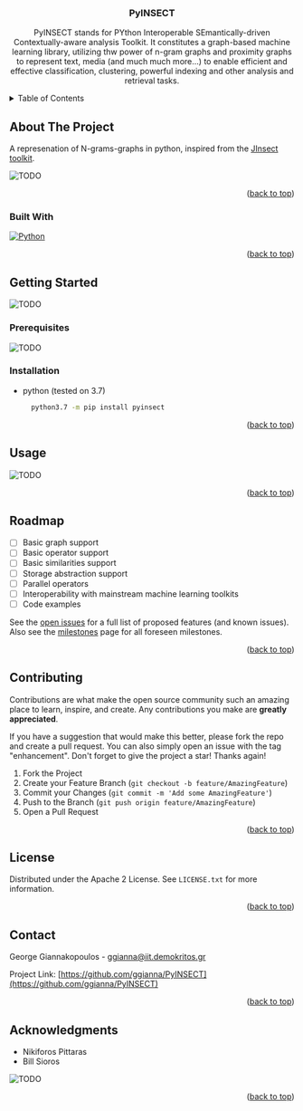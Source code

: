 <a name="readme-top"></a>
<!--
*** Thanks for checking out the Best-README-Template. If you have a suggestion
*** that would make this better, please fork the repo and create a pull request
*** or simply open an issue with the tag "enhancement".
*** Don't forget to give the project a star!
*** Thanks again! Now go create something AMAZING! :D
-->



<!-- PROJECT SHIELDS -->
<!--
*** I'm using markdown "reference style" links for readability.
*** Reference links are enclosed in brackets [ ] instead of parentheses ( ).
*** See the bottom of this document for the declaration of the reference variables
*** for contributors-url, forks-url, etc. This is an optional, concise syntax you may use.
*** https://www.markdownguide.org/basic-syntax/#reference-style-links
-->
<!--
[![Contributors][contributors-shield]][contributors-url]
[![Forks][forks-shield]][forks-url]
[![Stargazers][stars-shield]][stars-url]
[![Issues][issues-shield]][issues-url]
[![Apache 2 licence][license-shield]][license-url]
-->

<!-- PROJECT LOGO -->
<br />
<div align="center">
  <!-- a href="https://github.com/ggianna/PyINSECT/">
    <img src="images/logo.png" alt="Logo" width="80" height="80">
  </a -->

<h3 align="center">PyINSECT</h3>

  <p align="center">
    PyINSECT stands for PYthon Interoperable SEmantically-driven Contextually-aware analysis Toolkit. It constitutes a graph-based machine learning library, utilizing thw power of n-gram graphs and proximity graphs to represent text, media (and much much more...) to enable efficient and effective classification, clustering, powerful indexing and other analysis and retrieval tasks.
    
<!-- TODO: Add references. --> 
    
<!--
    <br />
    <div>
    <a href="https://github.com/github_username/repo_name"><strong>Explore the docs »</strong></a>
    <br />
    <br />
    <a href="https://github.com/github_username/repo_name">View Demo</a>
    
    <a href="https://github.com/github_username/repo_name/issues">Report Bug</a>
    
    <a href="https://github.com/github_username/repo_name/issues">Request Feature</a>
    <div>
-->
  </p>
</div>



<!-- TABLE OF CONTENTS -->
<details>
  <summary>Table of Contents</summary>
  <ol>
    <li>
      <a href="#about-the-project">About The Project</a>
      <ul>
        <li><a href="#built-with">Built With</a></li>
      </ul>
    </li>
    <li>
      <a href="#getting-started">Getting Started</a>
      <ul>
        <li><a href="#prerequisites">Prerequisites</a></li>
        <li><a href="#installation">Installation</a></li>
      </ul>
    </li>
    <li><a href="#usage">Usage</a></li>
    <li><a href="#roadmap">Roadmap</a></li>
    <li><a href="#contributing">Contributing</a></li>
    <li><a href="#license">License</a></li>
    <li><a href="#contact">Contact</a></li>
    <li><a href="#acknowledgments">Acknowledgments</a></li>
  </ol>
</details>



<!-- ABOUT THE PROJECT -->
## About The Project

<!-- [![Product Name Screen Shot][product-screenshot]](https://example.com) -->

<!-- Here's a blank template to get started: To avoid retyping too much info. Do a search and replace with your text editor for the following: `github_username`, `repo_name`, `twitter_handle`, `linkedin_username`, `email_client`, `email`, `project_title`, `project_description` -->
A represenation of N-grams-graphs in python, inspired from the [JInsect toolkit](https://github.com/ggianna/JInsect).

![TODO][todo-shield]

<p align="right">(<a href="#readme-top">back to top</a>)</p>



### Built With

[![Python][Python3.7-shield]](https://docs.python.org/3.7/whatsnew/3.7.html)

<p align="right">(<a href="#readme-top">back to top</a>)</p>



<!-- GETTING STARTED -->
## Getting Started
![TODO][todo-shield]

### Prerequisites
![TODO][todo-shield]

### Installation

* python (tested on 3.7)
  ```bash
    python3.7 -m pip install pyinsect
  ```


<p align="right">(<a href="#readme-top">back to top</a>)</p>


<!-- USAGE EXAMPLES -->
## Usage

![TODO][todo-shield]

<!-- _For more examples, please refer to the [Documentation](https://example.com)_ -->

<p align="right">(<a href="#readme-top">back to top</a>)</p>



<!-- ROADMAP -->
## Roadmap

- [ ] Basic graph support
- [ ] Basic operator support
- [ ] Basic similarities support
- [ ] Storage abstraction support
- [ ] Parallel operators
- [ ] Interoperability with mainstream machine learning toolkits
- [ ] Code examples

See the [open issues](https://github.com/ggianna/PyINSECT/issues) for a full list of proposed features (and known issues).
Also see the [milestones](https://github.com/ggianna/PyINSECT/milestones) page for all foreseen milestones.

<p align="right">(<a href="#readme-top">back to top</a>)</p>



<!-- CONTRIBUTING -->
## Contributing

Contributions are what make the open source community such an amazing place to learn, inspire, and create. Any contributions you make are **greatly appreciated**.

If you have a suggestion that would make this better, please fork the repo and create a pull request. You can also simply open an issue with the tag "enhancement".
Don't forget to give the project a star! Thanks again!

1. Fork the Project
2. Create your Feature Branch (`git checkout -b feature/AmazingFeature`)
3. Commit your Changes (`git commit -m 'Add some AmazingFeature'`)
4. Push to the Branch (`git push origin feature/AmazingFeature`)
5. Open a Pull Request

<p align="right">(<a href="#readme-top">back to top</a>)</p>



<!-- LICENSE -->
## License

Distributed under the Apache 2 License. See `LICENSE.txt` for more information.

<p align="right">(<a href="#readme-top">back to top</a>)</p>



<!-- CONTACT -->
## Contact

George Giannakopoulos - ggianna@iit.demokritos.gr

Project Link: [https://github.com/ggianna/PyINSECT](https://github.com/ggianna/PyINSECT)

<p align="right">(<a href="#readme-top">back to top</a>)</p>



<!-- ACKNOWLEDGMENTS -->
## Acknowledgments

* Nikiforos Pittaras
* Bill Sioros

![TODO][todo-shield]

<p align="right">(<a href="#readme-top">back to top</a>)</p>



<!-- MARKDOWN LINKS & IMAGES -->
<!-- https://www.markdownguide.org/basic-syntax/#reference-style-links -->
[contributors-shield]: https://img.shields.io/github/contributors/github_username/repo_name.svg?style=for-the-badge
[contributors-url]: https://github.com/github_username/repo_name/graphs/contributors
[forks-shield]: https://img.shields.io/github/forks/github_username/repo_name.svg?style=for-the-badge
[forks-url]: https://github.com/github_username/repo_name/network/members
[stars-shield]: https://img.shields.io/github/stars/github_username/repo_name.svg?style=for-the-badge
[stars-url]: https://github.com/github_username/repo_name/stargazers
[issues-shield]: https://img.shields.io/github/issues/github_username/repo_name.svg?style=for-the-badge
[issues-url]: https://github.com/github_username/repo_name/issues
[license-shield]: https://img.shields.io/github/license/github_username/repo_name.svg?style=for-the-badge
[license-url]: https://github.com/github_username/repo_name/blob/master/LICENSE.txt
[linkedin-shield]: https://img.shields.io/badge/-LinkedIn-black.svg?style=for-the-badge&logo=linkedin&colorB=555
[linkedin-url]: https://linkedin.com/in/linkedin_username
[product-screenshot]: images/screenshot.png
[todo-shield]: https://img.shields.io/badge/Section_status-to_complete-lightgray
[Python3.7-shield]: https://img.shields.io/badge/Python-3.7-blue
[Next.js]: https://img.shields.io/badge/next.js-000000?style=for-the-badge&logo=nextdotjs&logoColor=white
[Next-url]: https://nextjs.org/
[React.js]: https://img.shields.io/badge/React-20232A?style=for-the-badge&logo=react&logoColor=61DAFB
[React-url]: https://reactjs.org/
[Vue.js]: https://img.shields.io/badge/Vue.js-35495E?style=for-the-badge&logo=vuedotjs&logoColor=4FC08D
[Vue-url]: https://vuejs.org/
[Angular.io]: https://img.shields.io/badge/Angular-DD0031?style=for-the-badge&logo=angular&logoColor=white
[Angular-url]: https://angular.io/
[Svelte.dev]: https://img.shields.io/badge/Svelte-4A4A55?style=for-the-badge&logo=svelte&logoColor=FF3E00
[Svelte-url]: https://svelte.dev/
[Laravel.com]: https://img.shields.io/badge/Laravel-FF2D20?style=for-the-badge&logo=laravel&logoColor=white
[Laravel-url]: https://laravel.com
[Bootstrap.com]: https://img.shields.io/badge/Bootstrap-563D7C?style=for-the-badge&logo=bootstrap&logoColor=white
[Bootstrap-url]: https://getbootstrap.com
[JQuery.com]: https://img.shields.io/badge/jQuery-0769AD?style=for-the-badge&logo=jquery&logoColor=white
[JQuery-url]: https://jquery.com 


